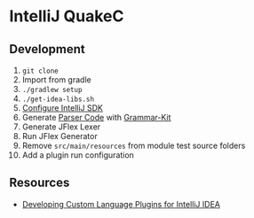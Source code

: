# IntelliJ QuakeC

## Development

1. `git clone`
2. Import from gradle
3. `./gradlew setup`
4. `./get-idea-libs.sh`
5. [Configure IntelliJ SDK](http://confluence.jetbrains.com/display/IDEADEV/Getting+Started+with+Plugin+Development)
6. Generate [Parser Code](https://github.com/TimePath/idea-quakec/blob/master/src/main/java/com/timepath/quakec/grammar/QC.bnf) with [Grammar-Kit](https://github.com/JetBrains/Grammar-Kit)
7. Generate JFlex Lexer
8. Run JFlex Generator
9. Remove `src/main/resources` from module test source folders
10. Add a plugin run configuration

## Resources

* [Developing Custom Language Plugins for IntelliJ IDEA](https://confluence.jetbrains.com/display/IDEADEV/Developing+Custom+Language+Plugins+for+IntelliJ+IDEA)
